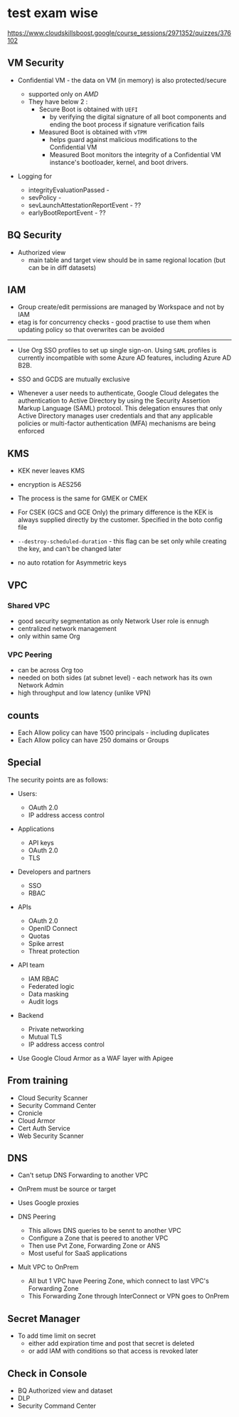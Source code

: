 # test exam wise

<https://www.cloudskillsboost.google/course_sessions/2971352/quizzes/376102>

## VM Security

* Confidential VM - the data on VM (in memory) is also protected/secure
  * supported only on *AMD*
  * They have below 2 :
    * Secure Boot is obtained with `UEFI`
      * by verifying the digital signature of all boot components and ending the boot process if signature verification fails
    * Measured Boot is obtained with `vTPM` 
      * helps guard against malicious modifications to the Confidential VM
      * Measured Boot monitors the integrity of a Confidential VM instance's bootloader, kernel, and boot drivers.

* Logging for
  * integrityEvaluationPassed - 
  * sevPolicy - 
  * sevLaunchAttestationReportEvent - ??
  * earlyBootReportEvent - ??


## BQ Security

* Authorized view
  * main table and target view should be in same regional location (but can be in diff datasets)



## IAM

* Group create/edit permissions are managed by Workspace and not by IAM
* etag is for concurrency checks - good practise to use them when updating policy so that overwrites can be avoided

---

* Use Org SSO profiles to set up single sign-on. Using `SAML` profiles is currently incompatible with some Azure AD features, including Azure AD B2B.

* SSO and GCDS are mutually exclusive
* Whenever a user needs to authenticate, Google Cloud delegates the authentication to Active Directory by using the Security Assertion Markup Language (SAML) protocol. This delegation ensures that only Active Directory manages user credentials and that any applicable policies or multi-factor authentication (MFA) mechanisms are being enforced

## KMS

* KEK never leaves KMS
* encryption is AES256
* The process is the same for GMEK or CMEK
* For CSEK (GCS and GCE Only) the primary difference is the KEK is always supplied directly by the customer. Specified in the boto config file

* `--destroy-scheduled-duration`  - this flag can be set only while creating the key, and can't be changed later
* no auto rotation for Asymmetric keys

## VPC

### Shared VPC

* good security segmentation as only Network User role is ennugh
* centralized network management
* only within same Org

### VPC Peering

* can be across Org too
* needed on both sides (at subnet level) - each network has its own Network Admin
* high throughput and low latency (unlike VPN)

## counts

* Each Allow policy can have 1500 principals - including duplicates
* Each Allow policy can have 250 domains or Groups


## Special

The security points are as follows:

* Users:
  * OAuth 2.0
  * IP address access control
* Applications
  * API keys
  * OAuth 2.0
  * TLS
* Developers and partners
  * SSO
  * RBAC
* APIs
  * OAuth 2.0
  * OpenID Connect
  * Quotas
  * Spike arrest
  * Threat protection
* API team
  * IAM RBAC
  * Federated logic
  * Data masking
  * Audit logs
* Backend
  * Private networking
  * Mutual TLS
  * IP address access control

* Use Google Cloud Armor as a WAF layer with Apigee


## From training

* Cloud Security Scanner
* Security Command Center
* Cronicle
* Cloud Armor
* Cert Auth Service
* Web Security Scanner

## DNS

* Can't setup DNS Forwarding to another VPC
* OnPrem must be source or target 
* Uses Google proxies 

* DNS Peering
  * This allows DNS queries to be sennt to another VPC
  * Configure a Zone that is peered to another VPC
  * Then use Pvt Zone, Forwarding Zone or ANS
  * Most useful for SaaS applications

* Mult VPC to OnPrem
  * All but 1 VPC have Peering Zone, which connect to last VPC's Forwarding Zone
  * This Forwarding Zone through InterConnect or VPN goes to OnPrem
  

## Secret Manager

* To add time limit on secret
  * either add expiration time and post that secret is deleted
  * or add IAM with conditions so that access is revoked later


## Check in Console

* BQ Authorized view and dataset
* DLP
* Security Command Center